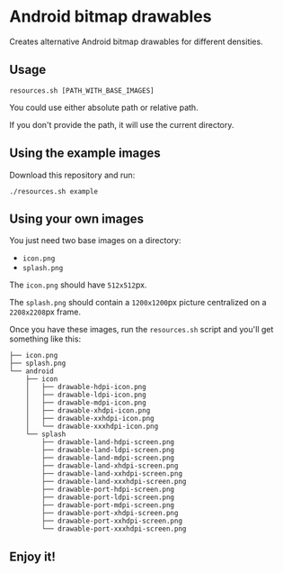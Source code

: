 # Android bitmap drawables

Creates alternative Android bitmap drawables for different densities.

## Usage

```shell
resources.sh [PATH_WITH_BASE_IMAGES]
```

You could use either absolute path or relative path.

If you don't provide the path, it will use the current directory.

## Using the example images

Download this repository and run:

```shell
./resources.sh example
```

## Using your own images

You just need two base images on a directory:

- `icon.png`
- `splash.png`

The `icon.png` should have `512x512`px.

The `splash.png` should contain a `1200x1200`px picture centralized on a `2208x2208`px frame.

Once you have these images, run the `resources.sh` script and you'll get something like this:

```
├── icon.png
├── splash.png
└── android
    ├── icon
    │   ├── drawable-hdpi-icon.png
    │   ├── drawable-ldpi-icon.png
    │   ├── drawable-mdpi-icon.png
    │   ├── drawable-xhdpi-icon.png
    │   ├── drawable-xxhdpi-icon.png
    │   └── drawable-xxxhdpi-icon.png
    └── splash
        ├── drawable-land-hdpi-screen.png
        ├── drawable-land-ldpi-screen.png
        ├── drawable-land-mdpi-screen.png
        ├── drawable-land-xhdpi-screen.png
        ├── drawable-land-xxhdpi-screen.png
        ├── drawable-land-xxxhdpi-screen.png
        ├── drawable-port-hdpi-screen.png
        ├── drawable-port-ldpi-screen.png
        ├── drawable-port-mdpi-screen.png
        ├── drawable-port-xhdpi-screen.png
        ├── drawable-port-xxhdpi-screen.png
        └── drawable-port-xxxhdpi-screen.png
```

## Enjoy it!
